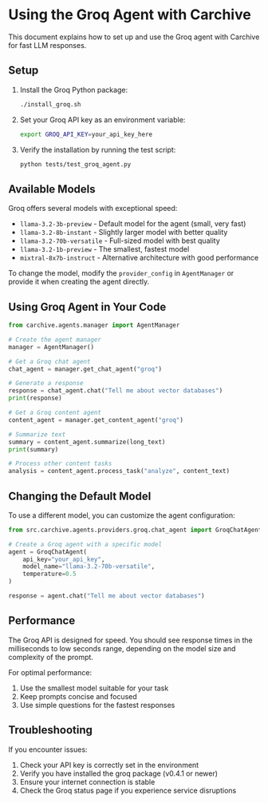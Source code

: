 # Using the Groq Agent with Carchive

This document explains how to set up and use the Groq agent with Carchive for fast LLM responses.

## Setup

1. Install the Groq Python package:
   ```bash
   ./install_groq.sh
   ```

2. Set your Groq API key as an environment variable:
   ```bash
   export GROQ_API_KEY=your_api_key_here
   ```

3. Verify the installation by running the test script:
   ```bash
   python tests/test_groq_agent.py
   ```

## Available Models

Groq offers several models with exceptional speed:

- `llama-3.2-3b-preview` - Default model for the agent (small, very fast)
- `llama-3.2-8b-instant` - Slightly larger model with better quality
- `llama-3.2-70b-versatile` - Full-sized model with best quality
- `llama-3.2-1b-preview` - The smallest, fastest model
- `mixtral-8x7b-instruct` - Alternative architecture with good performance

To change the model, modify the `provider_config` in `AgentManager` or provide it when creating the agent directly.

## Using Groq Agent in Your Code

```python
from carchive.agents.manager import AgentManager

# Create the agent manager
manager = AgentManager()

# Get a Groq chat agent
chat_agent = manager.get_chat_agent("groq")

# Generate a response
response = chat_agent.chat("Tell me about vector databases")
print(response)

# Get a Groq content agent
content_agent = manager.get_content_agent("groq")

# Summarize text
summary = content_agent.summarize(long_text)
print(summary)

# Process other content tasks
analysis = content_agent.process_task("analyze", content_text)
```

## Changing the Default Model

To use a different model, you can customize the agent configuration:

```python
from src.carchive.agents.providers.groq.chat_agent import GroqChatAgent

# Create a Groq agent with a specific model
agent = GroqChatAgent(
    api_key="your_api_key",
    model_name="llama-3.2-70b-versatile",
    temperature=0.5
)

response = agent.chat("Tell me about vector databases")
```

## Performance

The Groq API is designed for speed. You should see response times in the milliseconds to low seconds range, depending on the model size and complexity of the prompt.

For optimal performance:
1. Use the smallest model suitable for your task
2. Keep prompts concise and focused
3. Use simple questions for the fastest responses

## Troubleshooting

If you encounter issues:

1. Check your API key is correctly set in the environment
2. Verify you have installed the groq package (v0.4.1 or newer)
3. Ensure your internet connection is stable
4. Check the Groq status page if you experience service disruptions